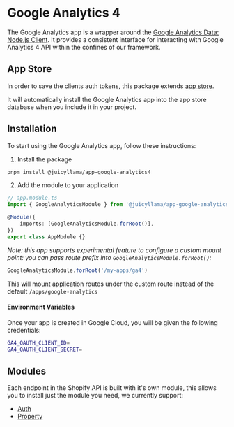 # Google Analytics 4

The Google Analytics app is a wrapper around the [Google Analytics Data: Node.js Client](https://www.npmjs.com/package/@google-analytics/data).
It provides a consistent interface for interacting with Google Analytics 4 API within the confines of our framework.

## App Store

In order to save the clients auth tokens, this package extends [app store](../../backend/app-store/0.index.md).

It will automatically install the Google Analytics app into the app store database when you include it in your project.

## Installation

To start using the Google Analytics app, follow these instructions:

1. Install the package

```bash
pnpm install @juicyllama/app-google-analytics4
```

2. Add the module to your application

```ts
// app.module.ts
import { GoogleAnalyticsModule } from '@juicyllama/app-google-analytics4'

@Module({
	imports: [GoogleAnalyticsModule.forRoot()],
})
export class AppModule {}
```

*Note: this app supports experimental feature to configure a custom mount point:
you can pass route prefix into `GoogleAnalyticsModule.forRoot()`:*

```ts
GoogleAnalyticsModule.forRoot('/my-apps/ga4')
```

This will mount application routes under the custom route instead of the default `/apps/google-analytics`

#### Environment Variables

Once your app is created in Google Cloud, you will be given the following credentials:

```bash
GA4_OAUTH_CLIENT_ID=
GA4_OAUTH_CLIENT_SECRET=
```

## Modules

Each endpoint in the Shopify API is built with it's own module, this allows you to install just the module you need, we currently support:

- [Auth](google-analytics/modules/auth.md)
- [Property](google-analytics/modules/property.md)
